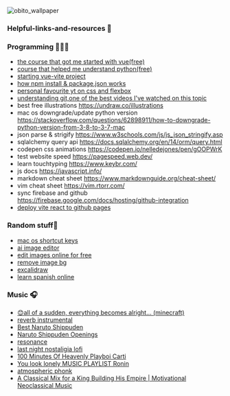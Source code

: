 ![obito_wallpaper](https://github.com/David-code-hub/helpful-links-and-resources/assets/55393687/af409489-2abe-446d-94f4-1b6153b0c852)

### Helpful-links-and-resources 🌱

### Programming 👨🏽‍💻
- [the course that got me started with vue(free)](https://www.vuemastery.com/courses/intro-to-vue-js/vue-instance)
- [course that helped me understand python(free)](https://pll.harvard.edu/course/cs50s-introduction-programming-python)
- [starting vue-vite project](https://www.koderhq.com/tutorial/vue/vite/)
- [how npm install & package.json works](https://docs.npmjs.com/specifying-dependencies-and-devdependencies-in-a-package-json-file)
- [personal favourite yt on css and flexbox](https://www.youtube.com/@slayingthedragon)
- [understanding git,one of the best videos I've watched on this topic](https://youtu.be/mJ-qvsxPHpY?si=vcK5sTzyHm6SIR28)
- best free illustrations https://undraw.co/illustrations
- mac os downgrade/update python version https://stackoverflow.com/questions/62898911/how-to-downgrade-python-version-from-3-8-to-3-7-mac
- json parse & strigify https://www.w3schools.com/js/js_json_stringify.asp
- sqlalchemy query api https://docs.sqlalchemy.org/en/14/orm/query.html
- codepen css animations https://codepen.io/nelledejones/pen/gOOPWrK
- test website speed https://pagespeed.web.dev/
- learn touchtyping https://www.keybr.com/
- js docs https://javascript.info/
- markdown cheat sheet https://www.markdownguide.org/cheat-sheet/
- vim cheat sheet https://vim.rtorr.com/
- sync firebase and github https://firebase.google.com/docs/hosting/github-integration
- [deploy vite react to github pages](https://www.youtube.com/watch?v=XhoWXhyuW_I)

### Random stuff🦵
- [mac os shortcut keys](https://www.computerworld.com/article/3023544/30-keyboard-shortcuts-mac-users-need-to-know.html)
- [ai image editor](https://ai.nero.com/)
- [edit images online for free](https://www.online-image-editor.com/)
- [remove image bg](https://www.remove.bg/)
- [excalidraw](https://excalidraw.com/)
- [learn spanish online](https://www.spanishdict.com/)

### Music 🎧
- [😊all of a sudden, everything becomes alright... (minecraft)](https://www.youtube.com/watch?v=ANkxRGvl1VY)
- [reverb instrumental](https://youtu.be/d0362-JWEbc?si=kWF8C8KG1tU6tFOM)
- [Best Naruto Shippuden](https://youtu.be/vgOoWTpT73U?si=1CRgxTwgWF2xKPa7)
- [Naruto Shippuden Openings](https://youtu.be/SHTXpNfK2R8?si=wK92Hh1t8I6zgZ8x)
- [resonance](https://www.youtube.com/watch?v=I-P2d5SxlgQ)
- [last night nostaligia lofi](https://www.youtube.com/watch?v=dLmyp3xMsAo)
- [100 Minutes Of Heavenly Playboi Carti](https://www.youtube.com/watch?v=DljzHxC_9i4)
- [You look lonely MUSIC PLAYLIST Ronin](https://www.youtube.com/watch?v=MiKaZFrNZJI&t=2421s)
- [atmospheric phonk](https://www.youtube.com/watch?v=LCj_Ye3BLS8)
- [A Classical Mix for a King Building His Empire | Motivational Neoclassical Music](https://www.youtube.com/watch?v=cgjzjNQqE_c)
